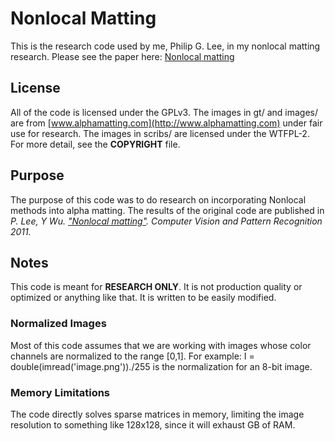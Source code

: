 # Nonlocal Matting

This is the research code used by me, Philip G. Lee, in my nonlocal matting
research. Please see the paper here:
[Nonlocal matting](http://users.eecs.northwestern.edu/~pgl622/files/NonlocalMatting_Lee_2011.pdf)

## License

All of the code is licensed under the GPLv3. The images in gt/ and images/ are from
[www.alphamatting.com](http://www.alphamatting.com) under fair use for
research. The images in scribs/ are licensed under the WTFPL-2. For more
detail, see the **COPYRIGHT** file.

## Purpose

The purpose of this code was to do research on incorporating Nonlocal methods
into alpha matting. The results of the original code are published in
<i>P. Lee, Y Wu.
["Nonlocal matting"](http://users.eecs.northwestern.edu/~pgl622/files/NonlocalMatting_Lee_2011.pdf).
Computer Vision and Pattern Recognition 2011.</i>

## Notes

This code is meant for **RESEARCH ONLY**. It is not production quality or
optimized or anything like that. It is written to be easily modified.

### Normalized Images

Most of this code assumes that we are working with images whose color channels
are normalized to the range [0,1]. For example:
    I = double(imread('image.png'))./255
is the normalization for an 8-bit image.

### Memory Limitations

The code directly solves sparse matrices in memory, limiting the image
resolution to something like 128x128, since it will exhaust GB of RAM.

